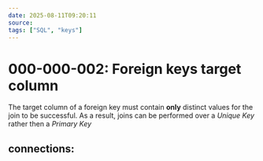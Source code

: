 ```yaml
---
date: 2025-08-11T09:20:11
source:
tags: ["SQL", "keys"]
---
```


# 000-000-002: Foreign keys target column

The target column of a foreign key must contain **only** distinct values for the join to be successful.
As a result, joins can be performed over a _Unique Key_ rather then a _Primary Key_

## connections:
<!-- Example
[anchor]: <link> "title"
-->
